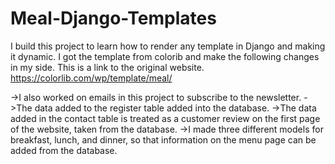 # Meal-Django-Templates
I build this project to learn how to render any template in Django and making it dynamic. 
I got the template from colorib and make the following changes in my side. 
This is a link to the original website. 
https://colorlib.com/wp/template/meal/

->I also worked on emails in this project to subscribe to the newsletter.
->The data added to the register table added into the database.
->The data added in the contact table is treated as a customer review on the first page of the website, taken from the database.
->I made three different models for breakfast, lunch, and dinner, so that information on the menu page can be added from the database.
